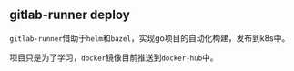 ## gitlab-runner deploy

`gitlab-runner`借助于`helm`和`bazel`，实现go项目的自动化构建，发布到k8s中。

项目只是为了学习，`docker`镜像目前推送到`docker-hub`中。  